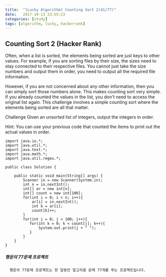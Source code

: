 ```yaml
---
title:  "[Lucky Algorithm] Counting Sort 2(41/77)"
date:   2017-10-13 23:55:23
categories: [study]
tags: [algorithm, lucky, hackerrank]
---
```

## Counting Sort 2 (Hacker Rank)
Often, when a list is sorted, the elements being sorted are just keys to other values. For example, if you are sorting files by their size, the sizes need to stay connected to their respective files. You cannot just take the size numbers and output them in order, you need to output all the required file information.

However, if you are not concerned about any other information, then you can simply sort those numbers alone. This makes counting sort very simple. If you already counted the values in the list, you don't need to access the original list again. This challenge involves a simple counting sort where the elements being sorted are all that matter.

Challenge
Given an unsorted list of integers, output the integers in order.

Hint: You can use your previous code that counted the items to print out the actual values in order.

```
import java.io.*;
import java.util.*;
import java.text.*;
import java.math.*;
import java.util.regex.*;

public class Solution {

    public static void main(String[] args) {
        Scanner in = new Scanner(System.in);
        int n = in.nextInt();
        int[] ar = new int[n];
        int[] count = new int[100];
        for(int i = 0; i < n; i++){
            ar[i] = in.nextInt();
            int k = ar[i];
            count[k]++;
        }
        for(int j = 0; j < 100; j++){
           for(int k = 0; k < count[j]; k++){
               System.out.print(j + " ");
           }
        }
    }
}
```

##### 행운의 77문제 프로젝트
```
  행운의 77문제 프로젝트는 한 달동안 알고리즘 문제 77개를 푸는 프로젝트입니다.
```
